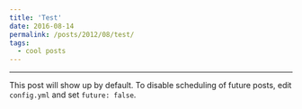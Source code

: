 ```yaml
---
title: 'Test'
date: 2016-08-14
permalink: /posts/2012/08/test/
tags:
  - cool posts
---
```

---

This post will show up by default. To disable scheduling of future posts, edit `config.yml` and set `future: false`. 